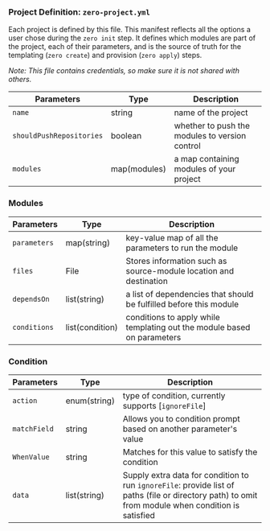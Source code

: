 ### Project Definition: `zero-project.yml`
Each project is defined by this file. This manifest reflects all the options a user chose during the `zero init` step. It defines which modules are part of the project, each of their parameters, and is the source of truth for the templating (`zero create`) and provision (`zero apply`) steps. 

_Note: This file contains credentials, so make sure it is not shared with others._

| Parameters               | Type         | Description                                    |
|--------------------------|--------------|------------------------------------------------|
| `name`                   | string       | name of the project                            |
| `shouldPushRepositories` | boolean      | whether to push the modules to version control |
| `modules`                | map(modules) | a map containing modules of your project       |


### Modules
| Parameters   | Type            | Description                                                             |
|--------------|-----------------|-------------------------------------------------------------------------|
| `parameters` | map(string)     | key-value map of all the parameters to run the module                   |
| `files`      | File            | Stores information such as source-module location and destination       |
| `dependsOn`  | list(string)    | a list of dependencies that should be fulfilled before this module      |
| `conditions` | list(condition) | conditions to apply while templating out the module based on parameters |

### Condition
| Parameters   | Type         | Description                                                                                                                                           |
|--------------|--------------|-------------------------------------------------------------------------------------------------------------------------------------------------------|
| `action`     | enum(string) | type of condition, currently supports [`ignoreFile`]                                                                                                  |
| `matchField` | string       | Allows you to condition prompt based on another parameter's value                                                                                     |
| `WhenValue`  | string       | Matches for this value to satisfy the condition                                                                                                       |
| `data`       | list(string) | Supply extra data for condition to run   `ignoreFile`: provide list of paths (file or directory path) to omit from module when condition is satisfied |
